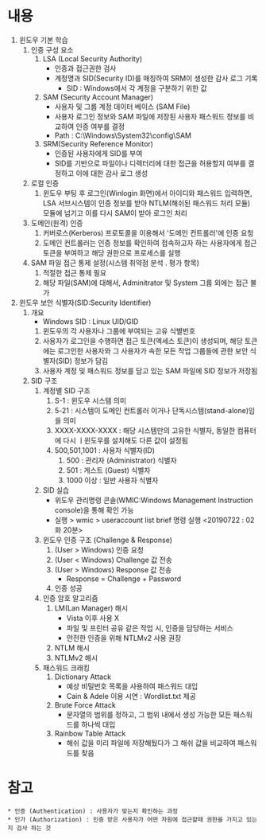 # 내용
1. 윈도우 기본 학습
    1. 인증 구성 요소
        1. LSA (Local Security Authority)
            * 인증과 접근권한 검사
            * 계정명과 SID(Security ID)를 매칭하여 SRM이 생성한 감사 로그 기록
                * SID : Windows에서 각 계정을 구분하기 위한 값
        1. SAM (Security Account Manager)
            * 사용자 및 그룹 계정 데이터 베이스 (SAM File)
            * 사용자 로그인 정보와 SAM 파일에 저장된 사용자 패스워드 정보를 비교하여 인증 여부를 결정
            * Path : C:\Windows\System32\config\SAM
        1. SRM(Security Reference  Monitor)
            * 인증된 사용자에게 SID를 부여
            * SID를 기반으로 파일이나 디렉터리에 대한 접근을 허용할지 여부를 결정하고 이에 대한 감사 로그 생성
    1. 로컬 인증
        1. 윈도우 부팅 후 로그인(Winlogin 화면)에서 아이디와 패스워드 입력하면, LSA 서브시스템이 인증 정보를 받아 NTLM(해쉬된 패스워드 처리 모듈) 모듈에 넘기고 이를 다시 SAM이 받아 로그인 처리
    1. 도메인(원격) 인증
        1. 커버로스(Kerberos) 프로토콜을 이용해서 '도메인 컨트롤러'에 인증 요청
        1. 도메인 컨트롤러는 인증 정보를 확인하여 접속하고자 하는 사용자에게 접근 토큰을 부여하고 해당 권한으로 프로세스를 실행
    1. SAM 파일 접근 통제 설정(시스템 취약점 분석 . 평가 항목)
        1. 적절한 접근 통제 필요
        1. 해당 파일(SAM)에 대해서, Adminitrator 및 System 그룹 외에는 접근 불가
1. 윈도우 보안 식별자(SID:Security Identifier)
    1. 개요
        * Windows SID : Linux UID/GID
        1. 윈도우의 각 사용자나 그룹에 부여되는 고유 식별번호
        1. 사용자가 로그인을 수행하면 접근 토큰(엑세스 토큰)이 생성되며, 해당 토큰에는 로그인한 사용자와 그 사용자가 속한 모든 작업 그룹들에 관한 보안 식별자(SID) 정보가 담김
        1. 사용자 계정 및 패스워드 정보를 담고 있는 SAM 파일에 SID 정보가 저장됨
    1. SID 구조
        1. 계정별 SID 구조
            1. S-1 : 윈도우 시스템 의미
            1. 5-21 : 시스템이 도메인 컨트롤러 이거나 단독시스템(stand-alone)임을 의미
            1. XXXX-XXXX-XXXX : 해당 시스템만의 고유한 식별자, 동일한 컴퓨터에 다시 ㅣ윈도우를 설치해도 다른 값이 설정됨
            1. 500,501,1001 : 사용자 식별자(ID)
                1. 500 : 관리자 (Administrator) 식별자
                1. 501 : 게스트 (Guest) 식별자
                1. 1000 이상 : 일반 사용자 식별자
        1. SID 실습
            * 위도우 관리명령 콘솔(WMIC:Windows Management Instruction console)을 통해 확인 가능
            * 실행 > wmic > useraccount list brief 명령 실행
<20190722 : 02화 20분>
        1. 윈도우 인증 구조 (Challenge & Response)
            1. (User > Windows) 인증 요청
            1. (User < Windows) Challenge 값 전송
            1. (User > Windows) Response 값 전송
                * Response = Challenge + Password
            1. 인증 성공
        1. 인증 암호 알고리즘
            1. LM(Lan Manager) 해시
                * Vista 이후 사용 X
                * 파일 및 프린터 공유 같은 작업 시, 인증을 담당하는 서비스
                * 안전한 인증을 위해 NTLMv2 사용 권장
            1. NTLM 해시
            1. NTLMv2 해시
        1. 패스워드 크래킹
            1. Dictionary Attack
                * 예상 비밀번호 목록을 사용하여 패스워드 대입
                * Cain & Adele 이용 시연 : Wordlist.txt 제공
            1. Brute Force Attack
                * 문자열의 범위를 정하고, 그 범위 내에서 생성 가능한 모든 패스워드를 하나씩 대입
            1. Rainbow Table Attack
                * 해쉬 값을 미리 파일에 저장해뒀다가 그 해쉬 값을 비교하여 패스워드를 찾음

# 참고
    * 인증 (Authentication) : 사용자가 맞는지 확인하는 과정
    * 인가 (Authorization) : 인증 받은 사용자가 어떤 자원에 접근할때 권한을 가지고 있는지 검사 하는 것